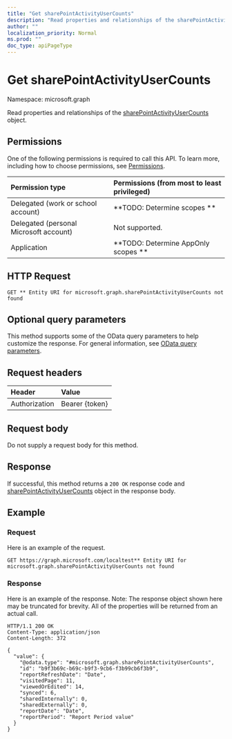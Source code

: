```yaml
---
title: "Get sharePointActivityUserCounts"
description: "Read properties and relationships of the sharePointActivityUserCounts object."
author: ""
localization_priority: Normal
ms.prod: ""
doc_type: apiPageType
---
```


# Get sharePointActivityUserCounts

Namespace: microsoft.graph

Read properties and relationships of the [sharePointActivityUserCounts](../resources/sharepointactivityusercounts.md) object.

## Permissions
One of the following permissions is required to call this API. To learn more, including how to choose permissions, see [Permissions](/concepts/permissions-reference.md).

|Permission type|Permissions (from most to least privileged)|
|:---|:---|
|Delegated (work or school account)|**TODO: Determine scopes **|
|Delegated (personal Microsoft account)|Not supported.|
|Application|**TODO: Determine AppOnly scopes **|

## HTTP Request
<!-- {
  "blockType": "ignored"
}
-->
``` http
GET ** Entity URI for microsoft.graph.sharePointActivityUserCounts not found
```

## Optional query parameters
This method supports some of the OData query parameters to help customize the response. For general information, see [OData query parameters](/graph/query-parameters).

## Request headers
|Header|Value|
|:---|:---|
|Authorization|Bearer {token}|

## Request body
Do not supply a request body for this method.

## Response
If successful, this method returns a `200 OK` response code and [sharePointActivityUserCounts](../resources/sharepointactivityusercounts.md) object in the response body.

## Example

### Request
Here is an example of the request.
<!-- {
  "blockType": "request",
  "name": "get_sharepointactivityusercounts"
}
-->
``` http
GET https://graph.microsoft.com/localtest** Entity URI for microsoft.graph.sharePointActivityUserCounts not found
```

### Response
Here is an example of the response. Note: The response object shown here may be truncated for brevity. All of the properties will be returned from an actual call.
<!-- {
  "blockType": "response",
  "truncated": true,
  "@odata.type": "microsoft.graph.sharePointActivityUserCounts"
}
-->
``` http
HTTP/1.1 200 OK
Content-Type: application/json
Content-Length: 372

{
  "value": {
    "@odata.type": "#microsoft.graph.sharePointActivityUserCounts",
    "id": "b9f3b69c-b69c-b9f3-9cb6-f3b99cb6f3b9",
    "reportRefreshDate": "Date",
    "visitedPage": 11,
    "viewedOrEdited": 14,
    "synced": 6,
    "sharedInternally": 0,
    "sharedExternally": 0,
    "reportDate": "Date",
    "reportPeriod": "Report Period value"
  }
}
```

